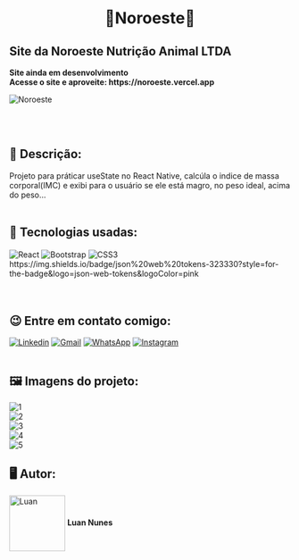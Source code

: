 <h1 align="center">🦜Noroeste🦜</h1>
<h2>Site da Noroeste Nutrição Animal LTDA</h2> 
<strong>Site ainda em desenvolvimento</strong>
<br><strong>Acesse o site e aproveite: https://noroeste.vercel.app   </strong>

![Noroeste](https://user-images.githubusercontent.com/105875989/198149469-174a317d-8111-465e-8dbd-4749e3a84fcd.gif)

<br>
<br>
<h2><strong> 📝 Descrição:</strong></h2>    

Projeto para práticar useState no React Native, calcúla o indice de massa corporal(IMC) e exibi para o usuário se ele está magro, no peso ideal, acima do peso...
<br>
<br>
<h2><strong>🚀 Tecnologias usadas:</strong></h2>   

<div style='display:inline_block;'>
  <img align='center' alt='React' src='https://img.shields.io/badge/React-20232A?style=for-the-badge&logo=react&logoColor=61DAFB'/>
  <img align='center' alt='Bootstrap' src='https://img.shields.io/badge/Bootstrap-563D7C?style=for-the-badge&logo=bootstrap&logoColor=white'/>
  <img align='center' alt='CSS3' src='https://img.shields.io/badge/CSS-239120?&style=for-the-badge&logo=css3&logoColor=white'/> 
  https://img.shields.io/badge/json%20web%20tokens-323330?style=for-the-badge&logo=json-web-tokens&logoColor=pink
</div>
<br><br>

<h2><strong>😉 Entre em contato comigo:</strong></h2>   

[![Linkedin](https://img.shields.io/badge/LinkedIn-0077B5?style=for-the-badge&logo=linkedin&logoColor=white)](https://www.linkedin.com/in/luan-nunes-esbaltar/)
[![Gmail](https://img.shields.io/badge/Gmail-D14836?style=for-the-badge&logo=gmail&logoColor=white)](mailto:nunesesbaltar.luan02@gmail.com)
[![WhatsApp](https://img.shields.io/badge/WhatsApp-25D366?style=for-the-badge&logo=whatsapp&logoColor=white)](https://api.whatsapp.com/send?phone=5561984653761&text=Ol%C3%A1%20Luan%2C%20tudo%20bem%3F)
[![Instagram](https://img.shields.io/badge/Instagram-E4405F?style=for-the-badge&logo=instagram&logoColor=white)](https://www.instagram.com/luan_nunees/)
<br>
<br>
<h2><strong> 🖼️ Imagens do projeto:</strong></h2> 

![1](https://user-images.githubusercontent.com/105875989/198148570-db2b0fde-55d7-4d3d-979b-1f61f0a677dc.png)  <br>
![2](https://user-images.githubusercontent.com/105875989/198148582-cf851549-6cc6-4b20-ab95-c588057caa78.png)  <br>
![3](https://user-images.githubusercontent.com/105875989/198148592-99584ab2-12ba-46d3-a5f8-31116f9fedc1.png)  <br>
![4](https://user-images.githubusercontent.com/105875989/198148596-99fd27d1-7c0c-4284-bd14-307ee33c36c3.png)   <br>
![5](https://user-images.githubusercontent.com/105875989/198148602-d7aadd86-1fd2-4262-b7c7-4ca8f3f86b0d.png)   <br>

<h2><strong>🖥️ Autor:</strong></h2>   

<img align='center' style="width:100px; height: 100px;" alt='Luan' src='https://user-images.githubusercontent.com/105875989/202720555-79b37083-a2e8-47d6-8d43-5003323b22ff.jpeg'/>  
<strong>Luan Nunes</strong> 

